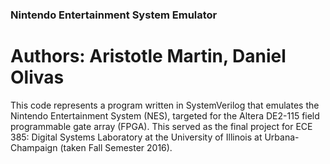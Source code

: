 ### Nintendo Entertainment System Emulator

# Authors: Aristotle Martin, Daniel Olivas

This code represents a program written in SystemVerilog that emulates the Nintendo Entertainment System (NES), targeted for the Altera DE2-115 field programmable gate array (FPGA). This served as the final project for ECE 385: Digital Systems Laboratory at the University of Illinois at Urbana-Champaign (taken Fall Semester 2016).